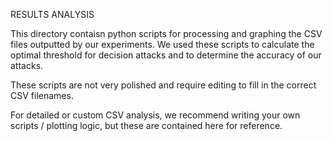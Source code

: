 RESULTS ANALYSIS

This directory contaisn python scripts for processing and graphing the CSV files outputted by our
experiments. We used these scripts to calculate the optimal threshold for decision attacks and to
determine the accuracy of our attacks.

These scripts are not very polished and require editing to fill in the correct CSV filenames.

For detailed or custom CSV analysis, we recommend writing your own scripts / plotting logic, but
these are contained here for reference.

